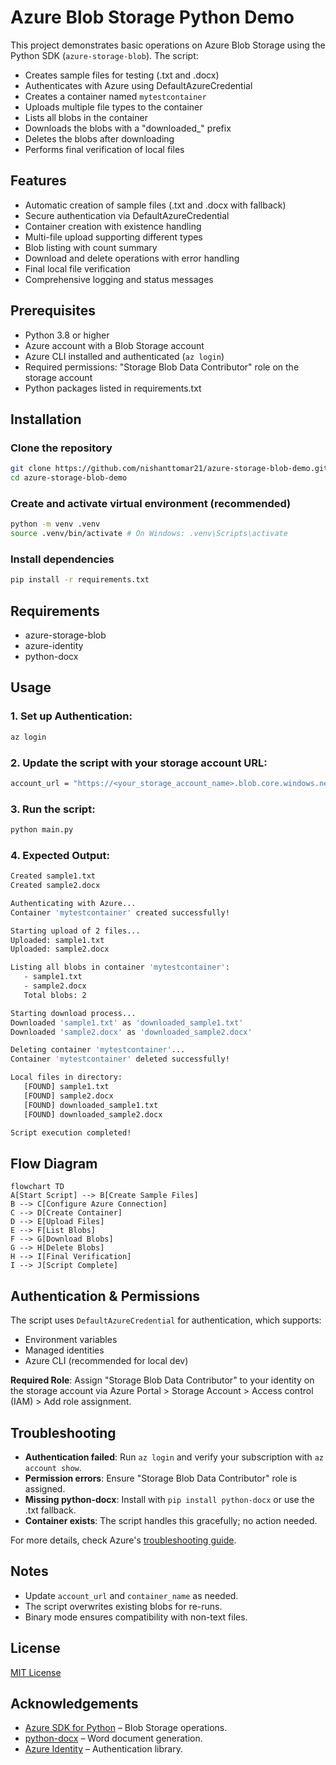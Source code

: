 # Azure Blob Storage Python Demo

This project demonstrates basic operations on Azure Blob Storage using the Python SDK (`azure-storage-blob`). The script:

- Creates sample files for testing (.txt and .docx)
- Authenticates with Azure using DefaultAzureCredential
- Creates a container named `mytestcontainer`
- Uploads multiple file types to the container
- Lists all blobs in the container
- Downloads the blobs with a "downloaded_" prefix
- Deletes the blobs after downloading
- Performs final verification of local files

## Features

- Automatic creation of sample files (.txt and .docx with fallback)
- Secure authentication via DefaultAzureCredential
- Container creation with existence handling
- Multi-file upload supporting different types
- Blob listing with count summary
- Download and delete operations with error handling
- Final local file verification
- Comprehensive logging and status messages

## Prerequisites

- Python 3.8 or higher
- Azure account with a Blob Storage account
- Azure CLI installed and authenticated (`az login`)
- Required permissions: "Storage Blob Data Contributor" role on the storage account
- Python packages listed in requirements.txt

## Installation

### Clone the repository
```bash
git clone https://github.com/nishanttomar21/azure-storage-blob-demo.git
cd azure-storage-blob-demo
```

### Create and activate virtual environment (recommended)
```bash
python -m venv .venv
source .venv/bin/activate # On Windows: .venv\Scripts\activate
```

### Install dependencies
```bash
pip install -r requirements.txt
```

## Requirements

- azure-storage-blob
- azure-identity
- python-docx

## Usage

### 1. Set up Authentication:
```bash
az login
```

### 2. **Update the script** with your storage account URL: 
```bash
account_url = "https://<your_storage_account_name>.blob.core.windows.net/"
```

### 3. **Run the script**:
```bash
python main.py
```

### 4. **Expected Output**:
```bash
Created sample1.txt
Created sample2.docx

Authenticating with Azure...
Container 'mytestcontainer' created successfully!

Starting upload of 2 files...
Uploaded: sample1.txt
Uploaded: sample2.docx

Listing all blobs in container 'mytestcontainer':
   - sample1.txt
   - sample2.docx
   Total blobs: 2

Starting download process...
Downloaded 'sample1.txt' as 'downloaded_sample1.txt'
Downloaded 'sample2.docx' as 'downloaded_sample2.docx'

Deleting container 'mytestcontainer'...
Container 'mytestcontainer' deleted successfully!

Local files in directory:
   [FOUND] sample1.txt
   [FOUND] sample2.docx
   [FOUND] downloaded_sample1.txt
   [FOUND] downloaded_sample2.docx

Script execution completed!
```

## Flow Diagram
```mermaid
flowchart TD
A[Start Script] --> B[Create Sample Files]
B --> C[Configure Azure Connection]
C --> D[Create Container]
D --> E[Upload Files]
E --> F[List Blobs]
F --> G[Download Blobs]
G --> H[Delete Blobs]
H --> I[Final Verification]
I --> J[Script Complete]
```


## Authentication & Permissions

The script uses `DefaultAzureCredential` for authentication, which supports:

- Environment variables
- Managed identities
- Azure CLI (recommended for local dev)

**Required Role**: Assign "Storage Blob Data Contributor" to your identity on the storage account via Azure Portal > Storage Account > Access control (IAM) > Add role assignment.

## Troubleshooting

- **Authentication failed**: Run `az login` and verify your subscription with `az account show`.
- **Permission errors**: Ensure "Storage Blob Data Contributor" role is assigned.
- **Missing python-docx**: Install with `pip install python-docx` or use the .txt fallback.
- **Container exists**: The script handles this gracefully; no action needed.

For more details, check Azure's [troubleshooting guide](https://learn.microsoft.com/en-us/azure/storage/blobs/storage-quickstart-blobs-python?tabs=managed-identity%2Croles-azure-portal%2Csign-in-azure-cli&pivots=blob-storage-quickstart-scratch#troubleshoot).

## Notes

- Update `account_url` and `container_name` as needed.
- The script overwrites existing blobs for re-runs.
- Binary mode ensures compatibility with non-text files.

## License

[MIT License](LICENSE)

## Acknowledgements

- [Azure SDK for Python](https://github.com/Azure/azure-sdk-for-python) – Blob Storage operations.
- [python-docx](https://python-docx.readthedocs.io/) – Word document generation.
- [Azure Identity](https://docs.microsoft.com/en-us/python/api/overview/azure/identity-readme) – Authentication library.
